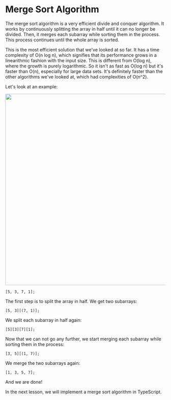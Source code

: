 # Merge Sort Algorithm

The merge sort algorithm is a very efficient divide and conquer algorithm. It works by continuously splitting the array in half until it can no longer be divided. Then, it merges each subarray while sorting them in the process. This process continues until the whole array is sorted.

This is the most efficient solution that we've looked at so far. It has a time complexity of O(n log n), which signifies that its performance grows in a linearithmic fashion with the input size. This is different from O(log n), where the growth is purely logarithmic. So it isn't as fast as O(log n) but it's faster than O(n), especially for large data sets. It's definitely faster than the other algorithms we've looked at, which had complexities of O(n^2).

Let's look at an example:

<img src="../../../assets/images/merge-sort.png" width="600" />

```text
[5, 3, 7, 1];
```

The first step is to split the array in half. We get two subarrays:

```text
[5, 3][(7, 1)];
```

We split each subarray in half again:

```text
[5][3][7][1];
```

Now that we can not go any further, we start merging each subarray while sorting them in the process:

```text
[3, 5][(1, 7)];
```

We merge the two subarrays again:

```text
[1, 3, 5, 7];
```

And we are done!

In the next lesson, we will implement a merge sort algorithm in TypeScript.
